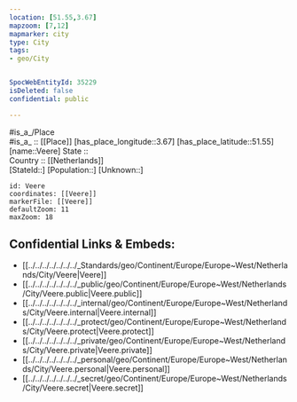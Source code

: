 ```yaml
---
location: [51.55,3.67] 
mapzoom: [7,12] 
mapmarker: city 
type: City
tags:
- geo/City


SpocWebEntityId: 35229
isDeleted: false
confidential: public

---
```

#is_a_/Place  
#is_a_ :: [[Place]] 
[has_place_longitude::3.67] 
[has_place_latitude::51.55] 
[name::Veere] 
State ::  
Country :: [[Netherlands]]  
[StateId::] 
[Population::] 
[Unknown::] 


```leaflet
id: Veere
coordinates: [[Veere]] 
markerFile: [[Veere]] 
defaultZoom: 11 
maxZoom: 18
```


## Confidential Links & Embeds: 
- [[../../../../../../../_Standards/geo/Continent/Europe/Europe~West/Netherlands/City/Veere|Veere]] 
- [[../../../../../../../_public/geo/Continent/Europe/Europe~West/Netherlands/City/Veere.public|Veere.public]] 
- [[../../../../../../../_internal/geo/Continent/Europe/Europe~West/Netherlands/City/Veere.internal|Veere.internal]] 
- [[../../../../../../../_protect/geo/Continent/Europe/Europe~West/Netherlands/City/Veere.protect|Veere.protect]] 
- [[../../../../../../../_private/geo/Continent/Europe/Europe~West/Netherlands/City/Veere.private|Veere.private]] 
- [[../../../../../../../_personal/geo/Continent/Europe/Europe~West/Netherlands/City/Veere.personal|Veere.personal]] 
- [[../../../../../../../_secret/geo/Continent/Europe/Europe~West/Netherlands/City/Veere.secret|Veere.secret]] 
